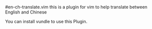#en-ch-translate.vim
this is a plugin for vim to help translate between English and Chinese

You can install vundle to use this Plugin.
